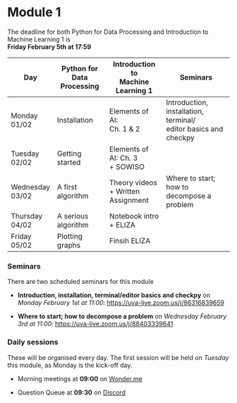 # Module 1

The deadline for both Python for Data Processing and Introduction to Machine Learning 1 is<br>**Friday February 5th at 17:59**

| Day                | Python for<br>Data Processing | Introduction to<br>Machine Learning 1    | Seminars                                                           |
|--------------------|----------------------------|---------------------------------------|--------------------------------------------------------------------|
| Monday<br>01/02    | Installation               | Elements of AI:<br>Ch. 1 & 2          | Introduction, installation, terminal/<br>editor basics and checkpy |
| Tuesday<br>02/02   | Getting started            | Elements of AI: Ch. 3<br>+ SOWISO     |                                                                    |
| Wednesday<br>03/02 | A first algorithm          | Theory videos<br>+ Written Assignment | Where to start; how to<br>decompose a problem                      |
| Thursday<br>04/02  | A serious algorithm        | Notebook intro<br>+ ELIZA             |                                                                    |
| Friday<br>05/02    | Plotting graphs            | Finsih ELIZA                          |                                                                    |

### Seminars

There are two scheduled seminars for this module

* **Introduction, installation, terminal/editor basics and checkpy** on *Monday February 1st at 11:00*: <https://uva-live.zoom.us/j/86316839659>

* **Where to start; how to decompose a problem** on *Wednesday February 3rd at 11:00*: <https://uva-live.zoom.us/j/88403339641>

### Daily sessions

These will be organised every day. The first session will be held on *Tuesday* this module, as Monday is the kick-off day.

* Morning meetings at **09:00** on [Wonder.me](https://www.wonder.me/r?id=c6cdcb4d-7901-44dc-9b9f-fe90898c22a5)

* Question Queue at **09:30** on [Discord](https://discord.gg/y9BVSck5z5)

